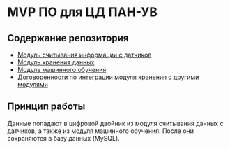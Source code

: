 # MVP ПО для ЦД ПАН-УВ
## Содержание репозитория
- [Модуль считывания информации с датчиков](CDMODULE/)
- [Модуль хранения данных](SDMODULE/)
- [Модуль машинного обучения](MLMODULE/)
- [Договоренности по интеграции модуля хранения с другими модулями](storage_module_integration.md)

## Принцип работы
Данные попадают в цифровой двойник из модуля считывания данных с датчиков, а также из модуля машинного обучения.
После они сохраняются в базу данных (MySQL).